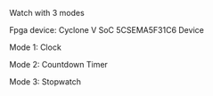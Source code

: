 Watch with 3 modes

Fpga device: Cyclone V SoC 5CSEMA5F31C6 Device

Mode 1: Clock

Mode 2: Countdown Timer

Mode 3: Stopwatch
